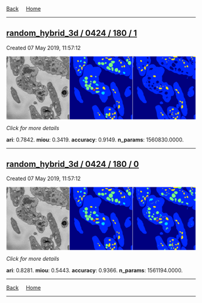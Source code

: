 
[Back](..)&nbsp;&nbsp;&nbsp;&nbsp;&nbsp;[Home](https://leapmanlab.github.io/snapshots)

---

<div class="summary"><a href="1"><h2>random_hybrid_3d / 0424 / 180 / 1</h2></a><p>Created 07 May 2019, 11:57:12
</p><a href="1"><img src="1/media/summary.png" align="center"></a><p>
<i>Click for more details</i>
</p></div>

**ari**: 0.7842. **miou**: 0.3419. **accuracy**: 0.9149. **n_params**: 1560830.0000. 

---

<div class="summary"><a href="0"><h2>random_hybrid_3d / 0424 / 180 / 0</h2></a><p>Created 07 May 2019, 11:57:12
</p><a href="0"><img src="0/media/summary.png" align="center"></a><p>
<i>Click for more details</i>
</p></div>

**ari**: 0.8281. **miou**: 0.5443. **accuracy**: 0.9366. **n_params**: 1561194.0000. 

---

[Back](..)&nbsp;&nbsp;&nbsp;&nbsp;&nbsp;[Home](https://leapmanlab.github.io/snapshots)

---